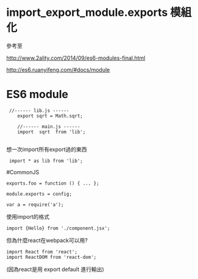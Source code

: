 # import_export_module.exports 模組化
參考至

http://www.2ality.com/2014/09/es6-modules-final.html

http://es6.ruanyifeng.com/#docs/module

# ES6 module


```
 //------ lib.js ------
    export sqrt = Math.sqrt;

    //------ main.js ------
    import  sqrt  from 'lib';
 
```
想一次import所有export過的東西
```
 import * as lib from 'lib';
```
#CommonJS
```
exports.foo = function () { ... };

module.exports = config;

var a = require('a');

```
使用import的格式
```
import {Hello} from './component.jsx';
```

但為什麼react在webpack可以用?

```
import React from 'react';
import ReactDOM from 'react-dom';
```

(因為react是用 export default 進行輸出)
